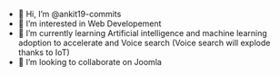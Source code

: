 - 👋 Hi, I’m @ankit19-commits
- 👀 I’m interested in Web Developement 
- 🌱 I’m currently learning Artificial intelligence and machine learning adoption to accelerate and Voice search (Voice search will explode thanks to IoT)
- 💞️ I’m looking to collaborate on Joomla
<!---
ankit19-commits/ankit19-commits is a ✨ special ✨ repository because its `README.md` (this file) appears on your GitHub profile.
You can click the Preview link to take a look at your changes.
--->
